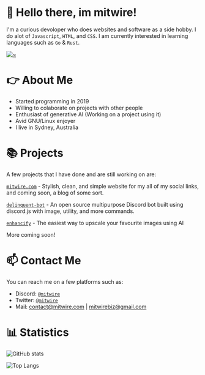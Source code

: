 # 👋 Hello there, im mitwire! 
I'm a curious devoloper who does websites and software as a side hobby. I do alot of `Javascript`, `HTML`, and `CSS`. I am currently interested in learning languages such as `Go` & `Rust`.

[![~](https://spotify-github-profile.vercel.app/api/view?uid=gsrim9cqizslza8dz1wv21h07&cover_image=true&theme=default&show_offline=false&background_color=121212&interchange=false)](https://github.com/kittinan/spotify-github-profile)
# 👉 About Me
+ Started programming in 2019
+ Willing to colaborate on projects with other people
+ Enthusiast of generative AI (Working on a project using it)
+ Avid GNU/Linux enjoyer
+ I live in Sydney, Australia
# 📚 Projects
A few projects that I have done and are still working on are:

[`mitwire.com`](https://github.com/mitwire/mitwire.com) - Stylish, clean, and simple website for my all of my social links, and coming soon, a blog of some sort.

[`delinquent-bot`](https://github.com/mitwire/delinquent-bot) - An open source multipurpose Discord bot built using discord.js with image, utility, and more commands.

[`enhancify`](https://github.com/mitwire/enhancify) - The easiest way to upscale your favourite images using AI

More coming soon!


# 📫 Contact Me
You can reach me on a few platforms such as:
- Discord: [`@mitwire`](https://discordapp.com/users/629358391877435412)
- Twitter: [`@mitwire`](https://twitter.com/mitwire)
- Mail: contact@mitwire.com | mitwirebiz@gmail.com

# 📊 Statistics
![GitHub stats](https://github-readme-stats.vercel.app/api?username=mitwire&show_icons=true&theme=radical)

 ![Top Langs](https://github-readme-stats.vercel.app/api/top-langs/?username=mitwire&theme=radical)
 
 <img src="https://komarev.com/ghpvc/?username=mitwire" alt="" align="center" />




